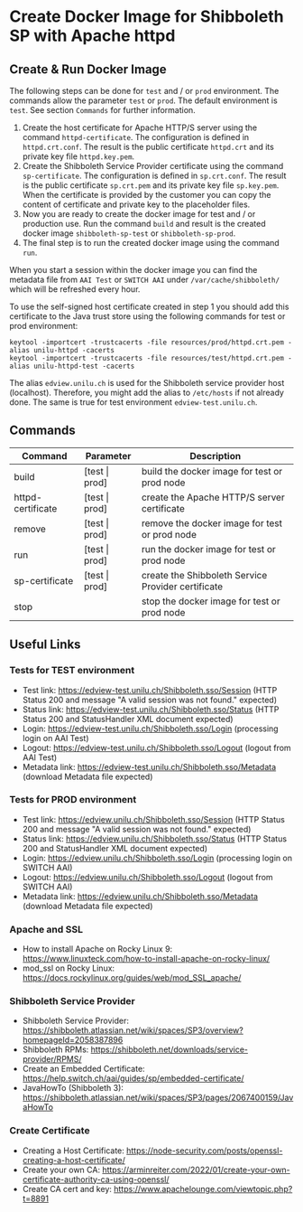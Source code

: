 # Create Docker Image for Shibboleth SP with Apache httpd

## Create & Run Docker Image

The following steps can be done for `test` and / or `prod` environment. The commands allow the parameter `test` or
`prod`. The default environment is `test`. See section `Commands` for further information.

1. Create the host certificate for Apache HTTP/S server using the command `httpd-certificate`. The configuration is
   defined in `httpd.crt.conf`. The result is the public certificate `httpd.crt` and its private key file
   `httpd.key.pem`.
2. Create the Shibboleth Service Provider certificate using the command `sp-certificate`. The configuration is defined
   in `sp.crt.conf`. The result is the public certificate `sp.crt.pem` and its private key file `sp.key.pem`. When the
   certificate is provided by the customer you can copy the content of certificate and private key to the placeholder
   files.
3. Now you are ready to create the docker image for test and / or production use. Run the command `build` and result is
   the created docker image `shibboleth-sp-test` or `shibboleth-sp-prod`.
4. The final step is to run the created docker image using the command `run`.

When you start a session within the docker image you can find the metadata file from `AAI Test` or `SWITCH AAI` under
`/var/cache/shibboleth/` which will be refreshed every hour.

To use the self-signed host certificate created in step 1 you should add this certificate to the Java trust store using
the following commands for test or prod environment:

    keytool -importcert -trustcacerts -file resources/prod/httpd.crt.pem -alias unilu-httpd -cacerts
    keytool -importcert -trustcacerts -file resources/test/httpd.crt.pem -alias unilu-httpd-test -cacerts

The alias `edview.unilu.ch` is used for the Shibboleth service provider host (localhost). Therefore, you might add the
alias to `/etc/hosts` if not already done. The same is true for test environment `edview-test.unilu.ch`.

## Commands

| Command           | Parameter      | Description                                        |                                        
|-------------------|----------------|----------------------------------------------------|
| build             | [test \| prod] | build the docker image for test or prod node       |
| httpd-certificate | [test \| prod] | create the Apache HTTP/S server certificate        |
| remove            | [test \| prod] | remove the docker image for test or prod node      |
| run               | [test \| prod] | run the docker image for test or prod node         |
| sp-certificate    | [test \| prod] | create the Shibboleth Service Provider certificate |
| stop              |                | stop the docker image for test or prod node        |

## Useful Links

### Tests for TEST environment

- Test link: https://edview-test.unilu.ch/Shibboleth.sso/Session (HTTP Status 200 and message "A valid session was not
  found." expected)
- Status link: https://edview-test.unilu.ch/Shibboleth.sso/Status (HTTP Status 200 and StatusHandler XML document
  expected)
- Login: https://edview-test.unilu.ch/Shibboleth.sso/Login (processing login on AAI Test)
- Logout: https://edview-test.unilu.ch/Shibboleth.sso/Logout (logout from AAI Test)
- Metadata link: https://edview-test.unilu.ch/Shibboleth.sso/Metadata (download Metadata file expected)

### Tests for PROD environment

- Test link: https://edview.unilu.ch/Shibboleth.sso/Session (HTTP Status 200 and message "A valid session was not
  found." expected)
- Status link: https://edview.unilu.ch/Shibboleth.sso/Status (HTTP Status 200 and StatusHandler XML document
  expected)
- Login: https://edview.unilu.ch/Shibboleth.sso/Login (processing login on SWITCH AAI)
- Logout: https://edview.unilu.ch/Shibboleth.sso/Logout (logout from SWITCH AAI)
- Metadata link: https://edview.unilu.ch/Shibboleth.sso/Metadata (download Metadata file expected)

### Apache and SSL

- How to install Apache on Rocky Linux 9: https://www.linuxteck.com/how-to-install-apache-on-rocky-linux/
- mod_ssl on Rocky Linux: https://docs.rockylinux.org/guides/web/mod_SSL_apache/

### Shibboleth Service Provider

- Shibboleth Service Provider: https://shibboleth.atlassian.net/wiki/spaces/SP3/overview?homepageId=2058387896
- Shibboleth RPMs: https://shibboleth.net/downloads/service-provider/RPMS/
- Create an Embedded Certificate: https://help.switch.ch/aai/guides/sp/embedded-certificate/
- JavaHowTo (Shibboleth 3): https://shibboleth.atlassian.net/wiki/spaces/SP3/pages/2067400159/JavaHowTo

### Create Certificate

- Creating a Host Certificate: https://node-security.com/posts/openssl-creating-a-host-certificate/
- Create your own CA: https://arminreiter.com/2022/01/create-your-own-certificate-authority-ca-using-openssl/
- Create CA cert and key: https://www.apachelounge.com/viewtopic.php?t=8891